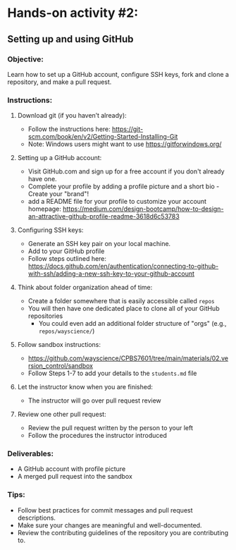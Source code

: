 # Hands-on activity #2:

## Setting up and using GitHub

### Objective:

Learn how to set up a GitHub account, configure SSH keys, fork and clone a repository, and make a pull request.

### Instructions:

1. Download git (if you haven’t already):

   - Follow the instructions here: https://git-scm.com/book/en/v2/Getting-Started-Installing-Git
   - Note: Windows users might want to use https://gitforwindows.org/

1. Setting up a GitHub account:

   - Visit GitHub.com and sign up for a free account if you don't already have one.
   - Complete your profile by adding a profile picture and a short bio - Create your "brand"!
   - add a README file for your profile to customize your account homepage: https://medium.com/design-bootcamp/how-to-design-an-attractive-github-profile-readme-3618d6c53783

1. Configuring SSH keys:

   - Generate an SSH key pair on your local machine.
   - Add to your GitHub profile
   - Follow steps outlined here: https://docs.github.com/en/authentication/connecting-to-github-with-ssh/adding-a-new-ssh-key-to-your-github-account

1. Think about folder organization ahead of time:

   - Create a folder somewhere that is easily accessible called `repos`
   - You will then have one dedicated place to clone all of your GitHub repositories
     - You could even add an additional folder structure of "orgs" (e.g., `repos/wayscience/`)

1. Follow sandbox instructions:

   - https://github.com/wayscience/CPBS7601/tree/main/materials/02.version_control/sandbox
   - Follow Steps 1-7 to add your details to the `students.md` file

1. Let the instructor know when you are finished:

   - The instructor will go over pull request review

1. Review one other pull request:

   - Review the pull request written by the person to your left
   - Follow the procedures the instructor introduced

### Deliverables:

- A GitHub account with profile picture
- A merged pull request into the sandbox

### Tips:

- Follow best practices for commit messages and pull request descriptions.
- Make sure your changes are meaningful and well-documented.
- Review the contributing guidelines of the repository you are contributing to.
